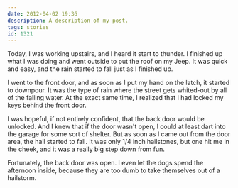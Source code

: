 ```yaml
---
date: 2012-04-02 19:36
description: A description of my post.
tags: stories
id: 1321
---
```

Today, I was working upstairs, and I heard it start to thunder.  I finished up what I was doing and went outside to put the roof on my Jeep.  It was quick and easy, and the rain started to fall just as I finished up.

I went to the front door, and as soon as I put my hand on the latch, it started to downpour.  It was the type of rain where the street gets whited-out by all of the falling water.  At the exact same time, I realized that I had locked my keys behind the front door.
<!--more-->
I was hopeful, if not entirely confident, that the back door would be unlocked.  And I knew that if the door wasn't open, I could at least dart into the garage for some sort of shelter.  But as soon as I came out from the door area, the hail started to fall.  It was only 1/4 inch hailstones, but one hit me in the cheek, and it was a really big step down from fun.

Fortunately, the back door was open.  I even let the dogs spend the afternoon inside, because they are too dumb to take themselves out of a hailstorm.